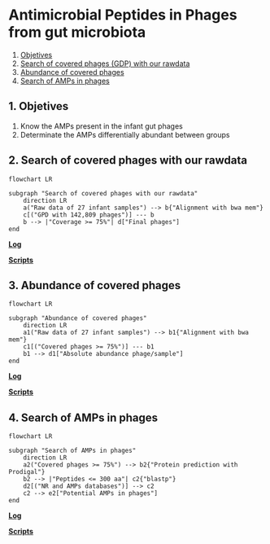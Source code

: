 
# Antimicrobial Peptides in Phages from gut microbiota
1. [Objetives](#1)
2. [Search of covered phages (GDP) with our rawdata](#2)
3. [Abundance of covered phages](#3)
3. [Search of AMPs in phages](#4)

## 1. Objetives<a name="1"></a>
1. Know the AMPs present in the infant gut phages
2. Determinate the AMPs differentially abundant between groups

## 2. Search of covered phages with our rawdata<a name="2"></a>

```mermaid
flowchart LR

subgraph "Search of covered phages with our rawdata"
    direction LR
    a("Raw data of 27 infant samples") --> b{"Alignment with bwa mem"}
    c[("GPD with 142,809 phages")] --- b
    b --> |"Coverage >= 75%"| d["Final phages"]
end
```

**[Log](./03_logs/phages_log_13062022.ipynb)**

**[Scripts]()**

## 3. Abundance of covered phages<a name="3"></a>

```mermaid
flowchart LR

subgraph "Abundance of covered phages"
    direction LR
    a1("Raw data of 27 infant samples") --> b1{"Alignment with bwa mem"}
    c1[("Covered phages >= 75%")] --- b1
    b1 --> d1["Absolute abundance phage/sample"]
end
```
 
**[Log](./03_logs/phages_log_13062022.ipynb)**

**[Scripts]()**

## 4. Search of AMPs in phages<a name=4></a>

```mermaid
flowchart LR

subgraph "Search of AMPs in phages"
    direction LR
    a2("Covered phages >= 75%") --> b2{"Protein prediction with Prodigal"}
    b2 --> |"Peptides <= 300 aa"| c2{"blastp"}
    d2[("NR and AMPs databases")] --> c2
    c2 --> e2["Potential AMPs in phages"]
end
```

**[Log](./03_logs/phages_log_13062022.ipynb)**

**[Scripts]()**
